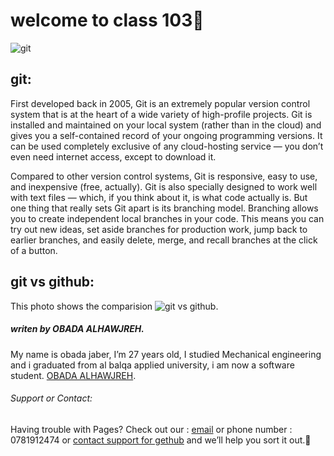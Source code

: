 # welcome to class 103:rocket:


![git](https://www.fullstackpython.com/img/logos/git.png)
## git:

First developed back in 2005, Git is an extremely popular version control system that is at the heart of a wide variety of high-profile projects. Git is installed and maintained on your local system (rather than in the cloud) and gives you a self-contained record of your ongoing programming versions. It can be used completely exclusive of any cloud-hosting service — you don’t even need internet access, except to download it. 

Compared to other version control systems, Git is responsive, easy to use, and inexpensive (free, actually). Git is also specially designed to work well with text files — which, if you think about it, is what code actually is. But one thing that really sets Git apart is its branching model. Branching allows you to create independent local branches in your code. This means you can try out new ideas, set aside branches for production work, jump back to earlier branches, and easily delete, merge, and recall branches at the click of a button.

## git vs github:
This photo shows the comparision ![git vs github](https://blog.devmountain.com/hs-fs/hubfs/Imported_Blog_Media/Gitvs_Github-1a-1.jpg?width=600&name=Gitvs_Github-1a-1.jpg).

##### *writen by OBADA ALHAWJREH.*

My name is obada jaber, I’m 27 years old, I studied Mechanical engineering and i graduated from al balqa applied university, i am now a software student. [OBADA ALHAWJREH](https://github.com/Obada-gh). 

###### *Support or Contact:*

Having trouble with Pages? Check out our : [email](obada7jaber7@gmail.com) or phone number : 0781912474 or [contact support for gethub](https://support.github.com/contact) and we’ll help you sort it out.:metal:



